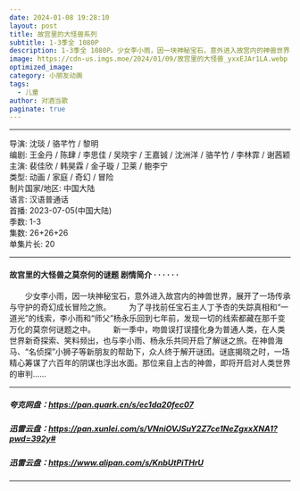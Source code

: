 ```yaml
---
date: 2024-01-08 19:28:10
layout: post
title: 故宫里的大怪兽系列
subtitle: 1-3季全 1080P 
description: 1-3季全 1080P。少女李小雨，因一块神秘宝石，意外进入故宫内的神兽世界，展开了一场传承与守护的奇幻成长冒险之旅...
image: https://cdn-us.imgs.moe/2024/01/09/故宫里的大怪兽_yxxEJAr1LA.webp
optimized_image: 
category: 小朋友动画
tags:
  - 儿童
author: 对酒当歌
paginate: true
---
```

---

导演: 沈琰 / 骆芊竹 / 黎明  
编剧: 王金丹 / 陈肆 / 李思佳 / 吴晓宇 / 王嘉铖 / 沈洲洋 / 骆芊竹 / 李林霏 / 谢茜颖  
主演: 裴佳欣 / 韩昊霖 / 金子璇 / 卫莱 / 鲍李宁  
类型: 动画 / 家庭 / 奇幻 / 冒险  
制片国家/地区: 中国大陆  
语言: 汉语普通话  
首播: 2023-07-05(中国大陆)  
季数: 1-3  
集数: 26+26+26  
单集片长: 20  

---

#### 故宫里的大怪兽之莫奈何的谜题 剧情简介 · · · · · ·

　　少女李小雨，因一块神秘宝石，意外进入故宫内的神兽世界，展开了一场传承与守护的奇幻成长冒险之旅。
　　为了寻找前任宝石主人丁予杏的失踪真相和“一道光”的线索，李小雨和“师父”杨永乐回到七年前，发现一切的线索都藏在那千变万化的莫奈何谜题之中。
　　新一季中，吻兽误打误撞化身为普通人类，在人类世界新奇探索、笑料频出，也与李小雨、杨永乐共同开启了解谜之旅。在神兽海马、“名侦探”小狮子等新朋友的帮助下，众人终于解开谜团。谜底揭晓之时，一场精心筹谋了六百年的阴谋也浮出水面。那位来自上古的神兽，即将开启对人类世界的审判……

---

##### 夸克网盘：<https://pan.quark.cn/s/ec1da20fec07>

##### 迅雷云盘：<https://pan.xunlei.com/s/VNniOVJSuY2Z7ce1NeZgxxXNA1?pwd=392y#>

##### 迅雷云盘：<https://www.alipan.com/s/KnbUtPiTHrU>

---
